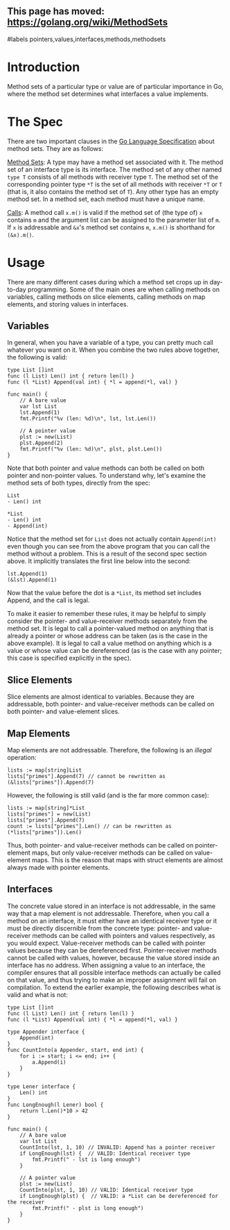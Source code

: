 ## This page has moved: https://golang.org/wiki/MethodSets ##
#labels pointers,values,interfaces,methods,methodsets



# Introduction #

Method sets of a particular type or value are of particular importance in Go, where the method set determines what interfaces a value implements.

# The Spec #

There are two important clauses in the [Go Language Specification](http://golang.org/doc/go_spec.html) about method sets.  They are as follows:

[Method Sets](http://golang.org/doc/go_spec.html#Method_sets):
A type may have a method set associated with it. The method set of an interface type is its interface. The method set of any other named `type T` consists of all methods with receiver type `T`. The method set of the corresponding pointer type `*T` is the set of all methods with receiver `*T` or `T` (that is, it also contains the method set of `T`). Any other type has an empty method set. In a method set, each method must have a unique name.

[Calls](http://golang.org/doc/go_spec.html#Calls):
A method call `x.m()` is valid if the method set of (the type of) `x` contains `m` and the argument list can be assigned to the parameter list of `m`. If `x` is addressable and `&x`'s method set contains `m`, `x.m()` is shorthand for `(&x).m()`.

# Usage #
There are many different cases during which a method set crops up in day-to-day programming.  Some of the main ones are when calling methods on variables, calling methods on slice elements, calling methods on map elements, and storing values in interfaces.

## Variables ##
In general, when you have a variable of a type, you can pretty much call whatever you want on it.  When you combine the two rules above together, the following is valid:

```
type List []int
func (l List) Len() int { return len(l) }
func (l *List) Append(val int) { *l = append(*l, val) }

func main() {
	// A bare value
	var lst List
	lst.Append(1)
	fmt.Printf("%v (len: %d)\n", lst, lst.Len())

	// A pointer value
	plst := new(List)
	plst.Append(2)
	fmt.Printf("%v (len: %d)\n", plst, plst.Len())
}
```

Note that both pointer and value methods can both be called on both pointer and non-pointer values.  To understand why, let's examine the method sets of both types, directly from the spec:

```
List
- Len() int

*List
- Len() int
- Append(int) 
```

Notice that the method set for `List` does not actually contain `Append(int)` even though you can see from the above program that you can call the method without a problem.  This is a result of the second spec section above.  It implicitly translates the first line below into the second:

```
lst.Append(1)
(&lst).Append(1)
```

Now that the value before the dot is a `*List`, its method set includes Append, and the call is legal.

To make it easier to remember these rules, it may be helpful to simply consider the pointer- and value-receiver methods separately from the method set.  It is legal to call a pointer-valued method on anything that is already a pointer or whose address can be taken (as is the case in the above example).  It is legal to call a value method on anything which is a value or whose value can be dereferenced (as is the case with any pointer; this case is specified explicitly in the spec).

## Slice Elements ##
Slice elements are almost identical to variables.  Because they are addressable, both pointer- and value-receiver methods can be called on both pointer- and value-element slices.

## Map Elements ##
Map elements are not addressable.  Therefore, the following is an _illegal_ operation:

```
lists := map[string]List
lists["primes"].Append(7) // cannot be rewritten as (&lists["primes"]).Append(7)
```

However, the following is still valid (and is the far more common case):

```
lists := map[string]*List
lists["primes"] = new(List)
lists["primes"].Append(7)
count := lists["primes"].Len() // can be rewritten as (*lists["primes"]).Len()
```

Thus, both pointer- and value-receiver methods can be called on pointer-element maps, but only value-receiver methods can be called on value-element maps.  This is the reason that maps with struct elements are almost always made with pointer elements.

## Interfaces ##
The concrete value stored in an interface is not addressable, in the same way that a map element is not addressable.  Therefore, when you call a method on an interface, it must either have an identical receiver type or it must be directly discernible from the concrete type: pointer- and value-receiver methods can be called with pointers and values respectively, as you would expect.  Value-receiver methods can be called with pointer values because they can be dereferenced first.  Pointer-receiver methods cannot be called with values, however, because the value stored inside an interface has no address.  When assigning a value to an interface, the compiler ensures that all possible interface methods can actually be called on that value, and thus trying to make an improper assignment will fail on compilation.  To extend the earlier example, the following describes what is valid and what is not:

```
type List []int
func (l List) Len() int { return len(l) }
func (l *List) Append(val int) { *l = append(*l, val) }

type Appender interface {
	Append(int)
}
func CountInto(a Appender, start, end int) {
	for i := start; i <= end; i++ {
		a.Append(i)
	}
}

type Lener interface {
	Len() int
}
func LongEnough(l Lener) bool {
	return l.Len()*10 > 42
}

func main() {
	// A bare value
	var lst List
	CountInto(lst, 1, 10) // INVALID: Append has a pointer receiver
	if LongEnough(lst) {  // VALID: Identical receiver type
		fmt.Printf(" - lst is long enough")
	}

	// A pointer value
	plst := new(List)
	CountInto(plst, 1, 10) // VALID: Identical receiver type
	if LongEnough(plst) {  // VALID: a *List can be dereferenced for the receiver
		fmt.Printf(" - plst is long enough")
	}	
}
```